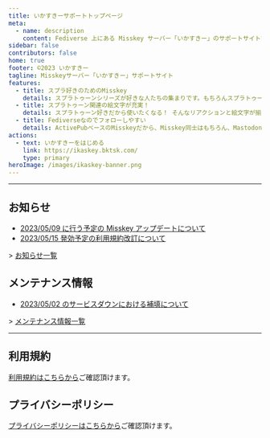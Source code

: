 ```yaml
---
title: いかすきーサポートトップページ
meta:
  - name: description
    content: Fediverse 上にある Misskey サーバー「いかすきー」のサポートサイトです。
sidebar: false
contributors: false
home: true
footer: ©2023 いかすきー
tagline: Misskeyサーバー「いかすきー」サポートサイト
features:
  - title: スプラ好きのためのMisskey
    details: スプラトゥーンシリーズが好きな人たちの集まりです。もちろんスプラトゥーン以外のこともお話し頂けます。
  - title: スプラトゥーン関連の絵文字が充実！
    details: スプラトゥーン好きだから使いたくなる！ そんなリアクションと絵文字が揃っています。
  - title: Fediverseなのでフォローしやすい
    details: ActivePubベースのMisskeyだから、Misskey同士はもちろん、MastodonなどのFediverseのサーバー間でフォローし合うことが可能！
actions:
  - text: いかすきーをはじめる
    link: https://ikaskey.bktsk.com/
    type: primary
heroImage: /images/ikaskey-banner.png
---
```


---

## お知らせ

- <Badge type="tip" text="完了" vertical="middle" /> [2023/05/09 に行う予定の Misskey アップデートについて](/maintenance/20230509-update_maintenance.html)
- <Badge type="tip" text="New" vertical="middle" /> [2023/05/15 発効予定の利用規約改訂について](/news/20230501-change_terms.html)

\> [お知らせ一覧](/news/)

## メンテナンス情報

- <Badge type="tip" text="New" vertical="middle" /> [2023/05/02 のサービスダウンにおける補填について](/maintenance/20230503-server_down.html)

\> [メンテナンス情報一覧](/maintenance/)

---

## 利用規約

[利用規約はこちらから](/terms/)ご確認頂けます。

## プライバシーポリシー

[プライバシーポリシーはこちらから](/privacy-policy/)ご確認頂けます。
